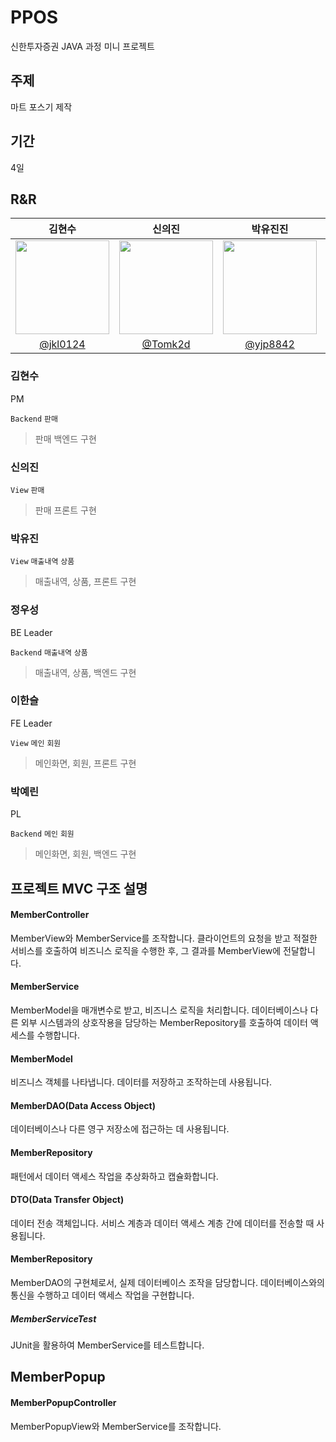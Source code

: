 # PPOS

신한투자증권 JAVA 과정 미니 프로젝트

## 주제
마트 포스기 제작

## 기간
4일

## R&R

|                                 김현수                                  |                                   신의진                                    |                                   박유진진                                    |                                  정우성                                   |                                  이한슬                                   |                                  박예린                                   |
| :---------------------------------------------------------------------: | :-------------------------------------------------------------------------: | :-------------------------------------------------------------------------: | :-----------------------------------------------------------------------: | :-----------------------------------------------------------------------: | :-----------------------------------------------------------------------: |
| <img src = "https://avatars.githubusercontent.com/jkl0124" width=150px> | <img src = "https://avatars.githubusercontent.com/Tomk2d" width=150px> | <img src = "https://avatars.githubusercontent.com/yjp8842" width=150px> | <img src = "https://avatars.githubusercontent.com/NOEL-code" width=150px> | <img src = "https://avatars.githubusercontent.com/eehanseul" width=150px> | <img src = "https://avatars.githubusercontent.com/ye-s-rin" width=150px> |
|                 [@jkl0124](https://github.com/jkl0124)                  |               [@Tomk2d](https://github.com/Tomk2d)                |               [@yjp8842](https://github.com/yjp8842)                |                [@NOEL-code](https://github.com/NOEL-code)                 |                [@NOEL-code](https://github.com/eehanseul)                 |                [@NOEL-code](https://github.com/ye-s-rin)                 |


### 김현수

PM

`Backend` `판매`

> 판매 백엔드 구현

### 신의진

`View` `판매`

> 판매 프론트 구현


### 박유진

`View` `매출내역` `상품`

> 매출내역, 상품, 프론트 구현

### 정우성

BE Leader

`Backend` `매출내역` `상품`

> 매출내역, 상품, 백엔드 구현

### 이한슬

FE Leader

`View` `메인` `회원`

> 메인화면, 회원, 프론트 구현

 ### 박예린

 PL

`Backend` `메인` `회원`

> 메인화면, 회원, 백엔드 구현
 

## 프로젝트 MVC 구조 설명

#### MemberController
MemberView와 MemberService를 조작합니다. 클라이언트의 요청을 받고 적절한 서비스를 호출하여 비즈니스 로직을 수행한 후, 그 결과를 MemberView에 전달합니다. 

#### MemberService
MemberModel을 매개변수로 받고, 비즈니스 로직을 처리합니다. 데이터베이스나 다른 외부 시스템과의 상호작용을 담당하는 MemberRepository를 호출하여 데이터 액세스를 수행합니다. 

#### MemberModel
비즈니스 객체를 나타냅니다. 데이터를 저장하고 조작하는데 사용됩니다. 

#### MemberDAO(Data Access Object)
데이터베이스나 다른 영구 저장소에 접근하는 데 사용됩니다. 

#### MemberRepository 
패턴에서 데이터 액세스 작업을 추상화하고 캡슐화합니다. 

#### DTO(Data Transfer Object)
데이터 전송 객체입니다. 서비스 계층과 데이터 액세스 계층 간에 데이터를 전송할 때 사용됩니다. 

#### MemberRepository
MemberDAO의 구현체로서, 실제 데이터베이스 조작을 담당합니다. 데이터베이스와의 통신을 수행하고 데이터 액세스 작업을 구현합니다.

##### MemberServiceTest
JUnit을 활용하여 MemberService를 테스트합니다.

## MemberPopup

#### MemberPopupController
MemberPopupView와 MemberService를 조작합니다.
